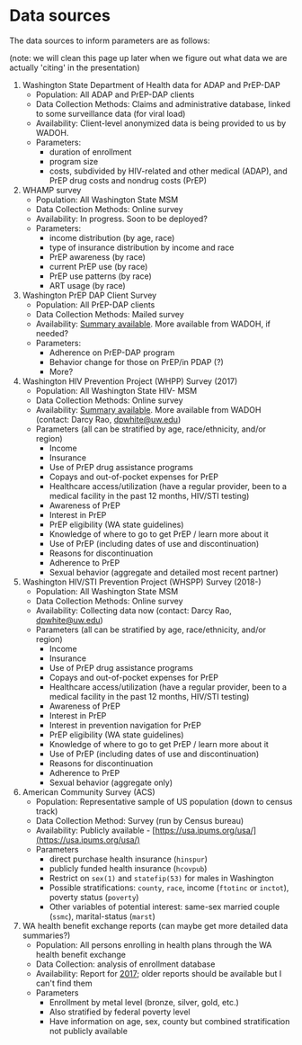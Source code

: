 # Data sources

The data sources to inform parameters are as follows:

(note: we will clean this page up later when we figure out what data we are actually 'citing' in the presentation)

1. Washington State Department of Health data for ADAP and PrEP-DAP
     - Population: All ADAP and PrEP-DAP clients
     - Data Collection Methods: Claims and administrative database, linked to some surveillance data (for viral load)
     - Availability: Client-level anonymized data is being provided to us by WADOH.
     - Parameters:
          - duration of enrollment
          - program size
          - costs, subdivided by HIV-related and other medical (ADAP), and PrEP drug costs and nondrug costs (PrEP)
2. WHAMP survey
     - Population: All Washington State MSM
     - Data Collection Methods: Online survey
     - Availability: In progress. Soon to be deployed?
     - Parameters:
          - income distribution (by age, race)
          - type of insurance distribution by income and race
          - PrEP awareness (by race)
          - current PrEP use (by race)
          - PrEP use patterns (by race)
          - ART usage (by race)
3. Washington PrEP DAP Client Survey
     - Population: All PrEP-DAP clients
     - Data Collection Methods: Mailed survey
     - Availability: [Summary available](https://www.doh.wa.gov/Portals/1/Documents/Pubs/430-073-WAPrEPDAPClientSurveyKeyFindings2017-English.pdf). More available from WADOH, if needed?
     - Parameters:
          - Adherence on PrEP-DAP program
          - Behavior change for those on PrEP/in PDAP (?)
          - More?
4. Washington HIV Prevention Project (WHPP) Survey (2017)
     - Population: All Washington State HIV- MSM
     - Data Collection Methods: Online survey
     - Availability: [Summary available](https://www.doh.wa.gov/Portals/1/Documents/5620/WashingtonHIVPreventionProjectKeyFindings2017.pdf). More available from WADOH (contact: Darcy Rao, dpwhite@uw.edu)
     - Parameters (all can be stratified by age, race/ethnicity, and/or region)
          - Income
          - Insurance
          - Use of PrEP drug assistance programs
          - Copays and out-of-pocket expenses for PrEP
          - Healthcare access/utilization (have a regular provider, been to a medical facility in the past 12 months, HIV/STI testing)
          - Awareness of PrEP
          - Interest in PrEP
          - PrEP eligibility (WA state guidelines)
          - Knowledge of where to go to get PrEP / learn more about it
          - Use of PrEP (including dates of use and discontinuation)
          - Reasons for discontinuation
          - Adherence to PrEP
          - Sexual behavior (aggregate and detailed most recent partner)
5. Washington HIV/STI Prevention Project (WHSPP) Survey (2018-)
     - Population: All Washington State MSM
     - Data Collection Methods: Online survey
     - Availability: Collecting data now (contact: Darcy Rao, dpwhite@uw.edu)
     - Parameters (all can be stratified by age, race/ethnicity, and/or region)
          - Income
          - Insurance
          - Use of PrEP drug assistance programs
          - Copays and out-of-pocket expenses for PrEP
          - Healthcare access/utilization (have a regular provider, been to a medical facility in the past 12 months, HIV/STI testing)
          - Awareness of PrEP
          - Interest in PrEP
          - Interest in prevention navigation for PrEP
          - PrEP eligibility (WA state guidelines)
          - Knowledge of where to go to get PrEP / learn more about it
          - Use of PrEP (including dates of use and discontinuation)
          - Reasons for discontinuation
          - Adherence to PrEP
          - Sexual behavior (aggregate only)
6. American Community Survey (ACS)
     - Population: Representative sample of US population (down to census track)
     - Data Collection Method: Survey (run by Census bureau)
     - Availability: Publicly available - [https://usa.ipums.org/usa/](https://usa.ipums.org/usa/)
     - Parameters
          - direct purchase health insurance (`hinspur`)
          - publicly funded health insurance (`hcovpub`)
          - Restrict on `sex(1)` and `statefip(53)` for males in Washington
          - Possible stratifications: `county`, `race`, income (`ftotinc` or `inctot`), poverty status (`poverty`)
          - Other variables of potential interest: same-sex married couple (`ssmc`), marital-status (`marst`)
7. WA health benefit exchange reports (can maybe get more detailed data summaries?)
     - Population: All persons enrolling in health plans through the WA health benefit exchange
     - Data Collection: analysis of enrollment database
     - Availability: Report for [2017](https://www.wahbexchange.org/wp-content/uploads/2017/04/HBE_EN_170419_April_Enrollment_Report.pdf); older reports should be available but I can't find them
     - Parameters
          - Enrollment by metal level (bronze, silver, gold, etc.)
          - Also stratified by federal poverty level
          - Have information on age, sex, county but combined stratification not publicly available
